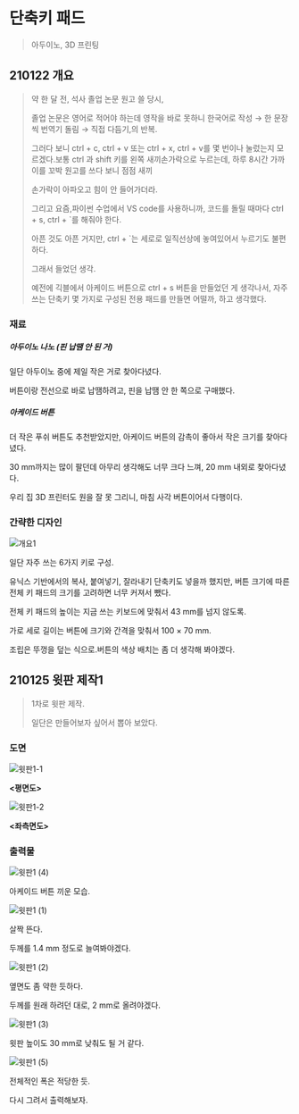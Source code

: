 # 단축키 패드

> 아두이노, 3D 프린팅



## 210122 개요

> 약 한 달 전, 석사 졸업 논문 원고 쓸 당시, 
>
> 졸업 논문은 영어로 적어야 하는데 영작을 바로 못하니 한국어로 작성 → 한 문장씩 번역기 돌림 → 직접 다듬기,의 반복.
>
> 그러다 보니 ctrl + c, ctrl + v 또는 ctrl + x, ctrl + v를 몇 번이나 눌렀는지 모르겠다.보통 ctrl 과 shift 키를 왼쪽 새끼손가락으로 누르는데, 하루 8시간 가까이를 꼬박 원고를 쓰다 보니 점점 새끼
>
> 손가락이 아파오고 힘이 안 들어가더라.
>
> 그리고 요즘,파이썬 수업에서 VS code를 사용하니까, 코드를 돌릴 때마다 ctrl + s, ctrl + \`를 해줘야 한다.
>
> 아픈 것도 아픈 거지만, ctrl + \`는 세로로 일직선상에 놓여있어서 누르기도 불편하다.
>
> 그래서 들었던 생각.
>
> 예전에 긱블에서 아케이드 버튼으로 ctrl + s 버튼을 만들었던 게 생각나서, 자주 쓰는 단축키 몇 가지로 구성된 전용 패드를 만들면 어떨까, 하고 생각했다. 



### 재료

##### 아두이노 나노 (핀 납땜 안 된 거)

일단 아두이노 중에 제일 작은 거로 찾아다녔다.

버튼이랑 전선으로 바로 납땜하려고, 핀을 납땜 안 한 쪽으로 구매했다.



##### 아케이드 버튼 

더 작은 푸쉬 버튼도 추천받았지만, 아케이드 버튼의 감촉이 좋아서 작은 크기를 찾아다녔다.

30 mm까지는 많이 팔던데 아무리 생각해도 너무 크다 느껴, 20 mm 내외로 찾아다녔다.

우리 집 3D 프린터도 원을 잘 못 그리니, 마침 사각 버튼이어서 다행이다.



### 간략한 디자인

![개요1](README.assets/개요1.jpg)

일단 자주 쓰는 6가지 키로 구성.

유닉스 기반에서의 복사, 붙여넣기, 잘라내기 단축키도 넣을까 했지만, 버튼 크기에 따른 전체 키 패드의 크기를 고려하면 너무 커져서 뺐다.

전체 키 패드의 높이는 지금 쓰는 키보드에 맞춰서 43 mm를 넘지 않도록.

가로 세로 길이는 버튼에 크기와 간격을 맞춰서 100 × 70 mm.

조립은 뚜껑을 덮는 식으로.버튼의 색상 배치는 좀 더 생각해 봐야겠다.



## 210125 윗판 제작1

> 1차로 윗판 제작.
>
> 일단은 만들어보자 싶어서 뽑아 보았다.



### 도면

![윗판1-1](README.assets/윗판1-1.png)

**<평면도>**

![윗판1-2](README.assets/윗판1-2.png)

**<좌측면도>**



### 출력물

![윗판1 (4)](README.assets/윗판1(4).jpg)

아케이드 버튼 끼운 모습.



![윗판1 (1)](README.assets/윗판1(1).jpg)

살짝 뜬다.

두께를 1.4 mm 정도로 늘여봐야겠다.



![윗판1 (2)](README.assets/윗판1(2).jpg)

옆면도 좀 약한 듯하다.

두께를 원래 하려던 대로, 2 mm로 올려야겠다.



![윗판1 (3)](README.assets/윗판1(3).jpg)

윗판 높이도 30 mm로 낮춰도 될 거 같다.



![윗판1 (5)](README.assets/윗판1(5).jpg)

전체적인 폭은 적당한 듯.



다시 그려서 출력해보자.

